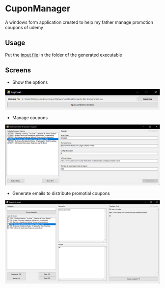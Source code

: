 # CuponManager
A windows form application created to help my father manage promotion coupons of udemy

## Usage

Put the [input file](AppEmailFernando/input.csv) in the folder of the generated executable

## Screens

- Show the options

![Screenshot](AppEmailFernando/images/tela_inicial.png)

- Manage coupons

![Screenshot](AppEmailFernando/images/tela_cupons.png)

- Generate emails to distribute promotial coupons

![Screenshot](AppEmailFernando/images/tela_email.png)
